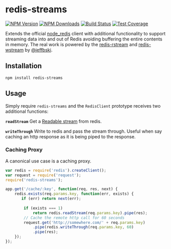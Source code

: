 # redis-streams

[![NPM Version][npm-image]][npm-url]
[![NPM Downloads][downloads-image]][downloads-url]
[![Build Status][travis-image]][travis-url]
[![Test Coverage][coveralls-image]][coveralls-url]

Extends the official [node_redis](https://www.npmjs.com/package/redis) client with additional functionality to support streaming data into and out of Redis avoiding buffering the entire contents in memory. The real work is powered by the [redis-rstream](https://www.npmjs.com/package/redis-rstream) and [redis-wstream](https://www.npmjs.com/package/redis-wstream) by [@jeffbski](https://github.com/jeffbski).

## Installation
```
npm install redis-streams
```

## Usage
Simply require `redis-streams` and the `RedisClient` prototype receives two additional functions: 

__`readStream`__ Get a [Readable stream](http://nodejs.org/api/stream.html#stream_class_stream_readable) from redis. 

__`writeThrough`__ Write to redis and pass the stream through. Useful when say caching an http response as it is being piped to the response.

### Caching Proxy

A canonical use case is a caching proxy. 

```js
var redis = require('redis').createClient();
var request = require('request');
require('redis-streams');

app.get('/cache/:key', function(req, res, next) {
	redis.exists(req.params.key, function(err, exists) {
	   if (err) return next(err);
	   
		if (exists === 1)
			return redis.readStream(req.params.key).pipe(res);		
		// Cache the remote http call for 60 seconds
		request.get('http://somewhere.com/' + req.params.key)
			.pipe(redis.writeThrough(req.params.key, 60)
			.pipe(res);
	});
});
```

[npm-image]: https://img.shields.io/npm/v/redis-streams.svg?style=flat
[npm-url]: https://npmjs.org/package/redis-streams
[travis-image]: https://img.shields.io/travis/4front/redis-streams.svg?style=flat
[travis-url]: https://travis-ci.org/4front/redis-streams
[coveralls-image]: https://img.shields.io/coveralls/4front/redis-streams.svg?style=flat
[coveralls-url]: https://coveralls.io/r/4front/redis-streams?branch=master
[downloads-image]: https://img.shields.io/npm/dm/redis-streams.svg?style=flat
[downloads-url]: https://npmjs.org/package/redis-streams




